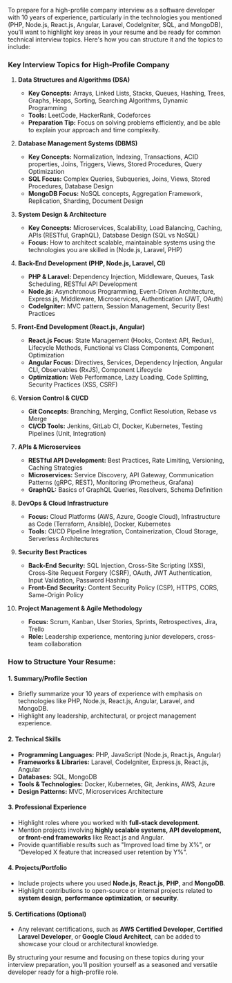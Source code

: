 To prepare for a high-profile company interview as a software developer with 10 years of experience, particularly in the technologies you mentioned (PHP, Node.js, React.js, Angular, Laravel, CodeIgniter, SQL, and MongoDB), you’ll want to highlight key areas in your resume and be ready for common technical interview topics. Here's how you can structure it and the topics to include:

### **Key Interview Topics for High-Profile Company**

1. **Data Structures and Algorithms (DSA)**
   - **Key Concepts:** Arrays, Linked Lists, Stacks, Queues, Hashing, Trees, Graphs, Heaps, Sorting, Searching Algorithms, Dynamic Programming
   - **Tools:** LeetCode, HackerRank, Codeforces
   - **Preparation Tip:** Focus on solving problems efficiently, and be able to explain your approach and time complexity.

2. **Database Management Systems (DBMS)**
   - **Key Concepts:** Normalization, Indexing, Transactions, ACID properties, Joins, Triggers, Views, Stored Procedures, Query Optimization
   - **SQL Focus:** Complex Queries, Subqueries, Joins, Views, Stored Procedures, Database Design
   - **MongoDB Focus:** NoSQL concepts, Aggregation Framework, Replication, Sharding, Document Design

3. **System Design & Architecture**
   - **Key Concepts:** Microservices, Scalability, Load Balancing, Caching, APIs (RESTful, GraphQL), Database Design (SQL vs NoSQL)
   - **Focus:** How to architect scalable, maintainable systems using the technologies you are skilled in (Node.js, Laravel, PHP)

4. **Back-End Development (PHP, Node.js, Laravel, CI)**
   - **PHP & Laravel:** Dependency Injection, Middleware, Queues, Task Scheduling, RESTful API Development
   - **Node.js:** Asynchronous Programming, Event-Driven Architecture, Express.js, Middleware, Microservices, Authentication (JWT, OAuth)
   - **CodeIgniter:** MVC pattern, Session Management, Security Best Practices

5. **Front-End Development (React.js, Angular)**
   - **React.js Focus:** State Management (Hooks, Context API, Redux), Lifecycle Methods, Functional vs Class Components, Component Optimization
   - **Angular Focus:** Directives, Services, Dependency Injection, Angular CLI, Observables (RxJS), Component Lifecycle
   - **Optimization:** Web Performance, Lazy Loading, Code Splitting, Security Practices (XSS, CSRF)

6. **Version Control & CI/CD**
   - **Git Concepts:** Branching, Merging, Conflict Resolution, Rebase vs Merge
   - **CI/CD Tools:** Jenkins, GitLab CI, Docker, Kubernetes, Testing Pipelines (Unit, Integration)

7. **APIs & Microservices**
   - **RESTful API Development:** Best Practices, Rate Limiting, Versioning, Caching Strategies
   - **Microservices:** Service Discovery, API Gateway, Communication Patterns (gRPC, REST), Monitoring (Prometheus, Grafana)
   - **GraphQL:** Basics of GraphQL Queries, Resolvers, Schema Definition

8. **DevOps & Cloud Infrastructure**
   - **Focus:** Cloud Platforms (AWS, Azure, Google Cloud), Infrastructure as Code (Terraform, Ansible), Docker, Kubernetes
   - **Tools:** CI/CD Pipeline Integration, Containerization, Cloud Storage, Serverless Architectures

9. **Security Best Practices**
   - **Back-End Security:** SQL Injection, Cross-Site Scripting (XSS), Cross-Site Request Forgery (CSRF), OAuth, JWT Authentication, Input Validation, Password Hashing
   - **Front-End Security:** Content Security Policy (CSP), HTTPS, CORS, Same-Origin Policy

10. **Project Management & Agile Methodology**
    - **Focus:** Scrum, Kanban, User Stories, Sprints, Retrospectives, Jira, Trello
    - **Role:** Leadership experience, mentoring junior developers, cross-team collaboration

### **How to Structure Your Resume:**

#### **1. Summary/Profile Section**
   - Briefly summarize your 10 years of experience with emphasis on technologies like PHP, Node.js, React.js, Angular, Laravel, and MongoDB.
   - Highlight any leadership, architectural, or project management experience.

#### **2. Technical Skills**
   - **Programming Languages:** PHP, JavaScript (Node.js, React.js, Angular)
   - **Frameworks & Libraries:** Laravel, CodeIgniter, Express.js, React.js, Angular
   - **Databases:** SQL, MongoDB
   - **Tools & Technologies:** Docker, Kubernetes, Git, Jenkins, AWS, Azure
   - **Design Patterns:** MVC, Microservices Architecture

#### **3. Professional Experience**
   - Highlight roles where you worked with **full-stack development**.
   - Mention projects involving **highly scalable systems, API development, or front-end frameworks** like React.js and Angular.
   - Provide quantifiable results such as "Improved load time by X%", or "Developed X feature that increased user retention by Y%".

#### **4. Projects/Portfolio**
   - Include projects where you used **Node.js**, **React.js**, **PHP**, and **MongoDB**.
   - Highlight contributions to open-source or internal projects related to **system design**, **performance optimization**, or **security**.

#### **5. Certifications (Optional)**
   - Any relevant certifications, such as **AWS Certified Developer**, **Certified Laravel Developer**, or **Google Cloud Architect**, can be added to showcase your cloud or architectural knowledge.

By structuring your resume and focusing on these topics during your interview preparation, you'll position yourself as a seasoned and versatile developer ready for a high-profile role.
